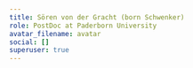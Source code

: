 ```yaml
---
title: Sören von der Gracht (born Schwenker)
role: PostDoc at Paderborn University
avatar_filename: avatar
social: []
superuser: true
---
```

